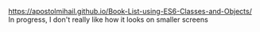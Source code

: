  https://apostolmihail.github.io/Book-List-using-ES6-Classes-and-Objects/
In progress, I don't really like how it looks on smaller screens
